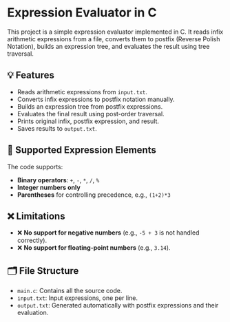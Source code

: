 # Expression Evaluator in C

This project is a simple expression evaluator implemented in C. It reads infix arithmetic expressions from a file, converts them to postfix (Reverse Polish Notation), builds an expression tree, and evaluates the result using tree traversal.

## 💡 Features

- Reads arithmetic expressions from `input.txt`.
- Converts infix expressions to postfix notation manually.
- Builds an expression tree from postfix expressions.
- Evaluates the final result using post-order traversal.
- Prints original infix, postfix expression, and result.
- Saves results to `output.txt`.

## 🧠 Supported Expression Elements

The code supports:
- **Binary operators**: `+`, `-`, `*`, `/`, `%`
- **Integer numbers only**
- **Parentheses** for controlling precedence, e.g., `(1+2)*3`

## ❌ Limitations

- ❌ **No support for negative numbers** (e.g., `-5 + 3` is not handled correctly).
- ❌ **No support for floating-point numbers** (e.g., `3.14`).

## 🗂️ File Structure

- `main.c`: Contains all the source code.
- `input.txt`: Input expressions, one per line.
- `output.txt`: Generated automatically with postfix expressions and their evaluation.
